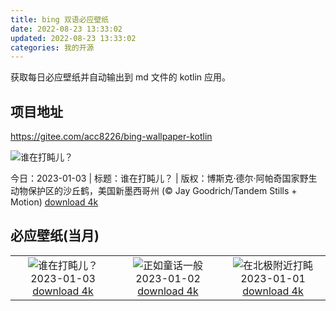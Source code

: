 ```yaml
---
title: bing 双语必应壁纸
date: 2022-08-23 13:33:02
updated: 2022-08-23 13:33:02
categories: 我的开源
---
```


获取每日必应壁纸并自动输出到 md 文件的 kotlin 应用。

## 项目地址

<https://gitee.com/acc8226/bing-wallpaper-kotlin>

![谁在打盹儿？](https://cn.bing.com/th?id=OHR.SandhillSleeping_ZH-CN8483997851_UHD.jpg&w=1000)

今日：2023-01-03 | 标题：谁在打盹儿？ | 版权：博斯克·德尔·阿帕奇国家野生动物保护区的沙丘鹤，美国新墨西哥州 (© Jay Goodrich/Tandem Stills + Motion) [download 4k](https://cn.bing.com/th?id=OHR.SandhillSleeping_ZH-CN8483997851_UHD.jpg)

## 必应壁纸(当月)

|  |  |  |
| :----: | :----: | :----: |
| ![谁在打盹儿？](https://cn.bing.com/th?id=OHR.SandhillSleeping_ZH-CN8483997851_UHD.jpg&pid=hp&w=384&h=216&rs=1&c=4) <br/>2023-01-03 [download 4k](https://cn.bing.com/th?id=OHR.SandhillSleeping_ZH-CN8483997851_UHD.jpg)| ![正如童话一般](https://cn.bing.com/th?id=OHR.HohenzollernBurg_ZH-CN8109082566_UHD.jpg&pid=hp&w=384&h=216&rs=1&c=4) <br/>2023-01-02 [download 4k](https://cn.bing.com/th?id=OHR.HohenzollernBurg_ZH-CN8109082566_UHD.jpg)| ![在北极附近打盹](https://cn.bing.com/th?id=OHR.NorwayNYD_ZH-CN7856439066_UHD.jpg&pid=hp&w=384&h=216&rs=1&c=4) <br/>2023-01-01 [download 4k](https://cn.bing.com/th?id=OHR.NorwayNYD_ZH-CN7856439066_UHD.jpg)|

